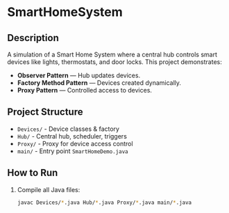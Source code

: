 # SmartHomeSystem

## Description
A simulation of a Smart Home System where a central hub controls smart devices like lights, thermostats, and door locks. 
This project demonstrates:

- **Observer Pattern** — Hub updates devices.
- **Factory Method Pattern** — Devices created dynamically.
- **Proxy Pattern** — Controlled access to devices.

## Project Structure
- `Devices/` - Device classes & factory
- `Hub/` - Central hub, scheduler, triggers
- `Proxy/` - Proxy for device access control
- `main/` - Entry point `SmartHomeDemo.java`

## How to Run
1. Compile all Java files:
   ```bash
   javac Devices/*.java Hub/*.java Proxy/*.java main/*.java
